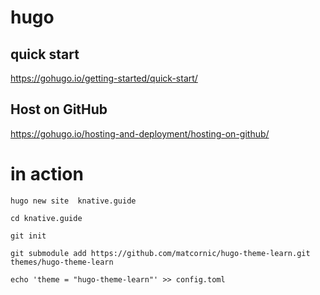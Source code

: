 # hugo   

## quick start
https://gohugo.io/getting-started/quick-start/       



##  Host on GitHub
https://gohugo.io/hosting-and-deployment/hosting-on-github/    


#  in action


```
hugo new site  knative.guide
```


```
cd knative.guide
```


```
git init
```


```
git submodule add https://github.com/matcornic/hugo-theme-learn.git themes/hugo-theme-learn
```





```
echo 'theme = "hugo-theme-learn"' >> config.toml
```

